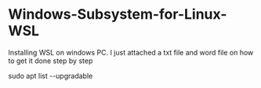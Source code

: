 # Windows-Subsystem-for-Linux-WSL
Installing WSL on windows PC.
 I just attached a txt file and word file on how to get it done step by step

sudo apt list --upgradable
